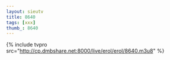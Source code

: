 ```yaml
--- 
layout: sieutv
title: 8640
tags: [xxx]
thumb_: 8640
---
```

{% include tvpro src="http://cp.dmbshare.net:8000/live/erol/erol/8640.m3u8" %} 
